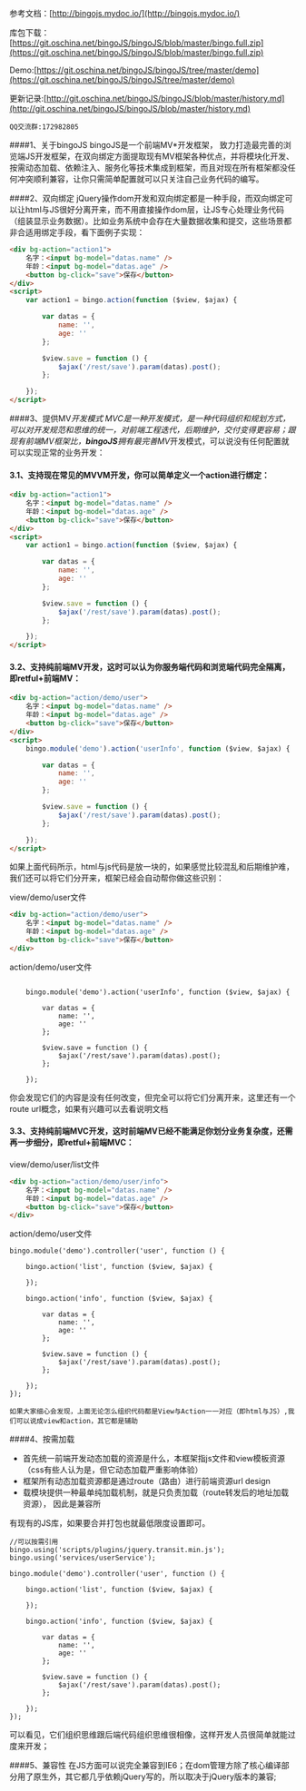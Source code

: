 参考文档：[http://bingojs.mydoc.io/](http://bingojs.mydoc.io/)

库包下载：[https://git.oschina.net/bingoJS/bingoJS/blob/master/bingo.full.zip](https://git.oschina.net/bingoJS/bingoJS/blob/master/bingo.full.zip)

Demo:[https://git.oschina.net/bingoJS/bingoJS/tree/master/demo](https://git.oschina.net/bingoJS/bingoJS/tree/master/demo)

更新记录:[http://git.oschina.net/bingoJS/bingoJS/blob/master/history.md](http://git.oschina.net/bingoJS/bingoJS/blob/master/history.md)

`QQ交流群:172982805`


####1、关于bingoJS
bingoJS是一个前端MV*开发框架， 致力打造最完善的浏览端JS开发框架，在双向绑定方面提取现有MV框架各种优点，并将模块化开发、按需动态加载、依赖注入、服务化等技术集成到框架，而且对现在所有框架都没任何冲突顺利兼容，让你只需简单配置就可以只关注自己业务代码的编写。


####2、双向绑定
jQuery操作dom开发和双向绑定都是一种手段，而双向绑定可以让html与JS很好分离开来，而不用直接操作dom层，让JS专心处理业务代码（组装显示业务数据）。比如业务系统中会存在大量数据收集和提交，这些场景都非合适用绑定手段，看下面例子实现：
```html
<div bg-action="action1">
    名字：<input bg-model="datas.name" />
    年龄：<input bg-model="datas.age" />
    <button bg-click="save">保存</button>
</div>
<script>
    var action1 = bingo.action(function ($view, $ajax) {

        var datas = {
            name: '',
            age: ''
        };

        $view.save = function () {
            $ajax('/rest/save').param(datas).post();
        };

    });
</script>
```

####3、提供MV*开发模式
MVC是一种开发模式，是一种代码组织和规划方式，可以对开发规范和思维的统一，对前端工程迭代，后期维护，交付变得更容易；跟现有前端MV框架比，**bingoJS**拥有最完善MV*开发模式，可以说没有任何配置就可以实现正常的业务开发：

#### 3.1、支持现在常见的MVVM开发，你可以简单定义一个action进行绑定：
```html
<div bg-action="action1">
    名字：<input bg-model="datas.name" />
    年龄：<input bg-model="datas.age" />
    <button bg-click="save">保存</button>
</div>
<script>
    var action1 = bingo.action(function ($view, $ajax) {

        var datas = {
            name: '',
            age: ''
        };

        $view.save = function () {
            $ajax('/rest/save').param(datas).post();
        };

    });
</script>
```
#### 3.2、支持纯前端MV开发，这时可以认为你服务端代码和浏览端代码完全隔离，即retful+前端MV：
```html
<div bg-action="action/demo/user">
    名字：<input bg-model="datas.name" />
    年龄：<input bg-model="datas.age" />
    <button bg-click="save">保存</button>
</div>
<script>
    bingo.module('demo').action('userInfo', function ($view, $ajax) {

        var datas = {
            name: '',
            age: ''
        };

        $view.save = function () {
            $ajax('/rest/save').param(datas).post();
        };

    });
</script>
```
如果上面代码所示，html与js代码是放一块的，如果感觉比较混乱和后期维护难，我们还可以将它们分开来，框架已经会自动帮你做这些识别：

view/demo/user文件

```html
<div bg-action="action/demo/user">
    名字：<input bg-model="datas.name" />
    年龄：<input bg-model="datas.age" />
    <button bg-click="save">保存</button>
</div>
```

action/demo/user文件

```script

    bingo.module('demo').action('userInfo', function ($view, $ajax) {

        var datas = {
            name: '',
            age: ''
        };

        $view.save = function () {
            $ajax('/rest/save').param(datas).post();
        };

    });

```
你会发现它们的内容是没有任何改变，但完全可以将它们分离开来，这里还有一个route url概念，如果有兴趣可以去看说明文档

#### 3.3、支持纯前端MVC开发，这时前端MV已经不能满足你划分业务复杂度，还需再一步细分，即retful+前端MVC：

view/demo/user/list文件

```html
<div bg-action="action/demo/user/info">
    名字：<input bg-model="datas.name" />
    年龄：<input bg-model="datas.age" />
    <button bg-click="save">保存</button>
</div>
```

action/demo/user文件

```script
bingo.module('demo').controller('user', function () {

    bingo.action('list', function ($view, $ajax) {

    });

    bingo.action('info', function ($view, $ajax) {

        var datas = {
            name: '',
            age: ''
        };

        $view.save = function () {
            $ajax('/rest/save').param(datas).post();
        };

    });
});

```

`如果大家细心会发现，上面无论怎么组织代码都是View与Action一一对应（即html与JS）,我们可以说成view和action，其它都是辅助`



####4、按需加载
- 首先统一前端开发动态加载的资源是什么，本框架指js文件和view模板资源（css有些人认为是，但它动态加载严重影响体验）
- 框架所有动态加载资源都是通过route（路由）进行前端资源url design
- 载模块提供一种最单纯加载机制，就是只负责加载（route转发后的地址加载资源）， 因此是兼容所

有现有的JS库，如果要合并打包也就最低限度设置即可。

```script
//可以按需引用
bingo.using('scripts/plugins/jquery.transit.min.js');
bingo.using('services/userService');

bingo.module('demo').controller('user', function () {

    bingo.action('list', function ($view, $ajax) {

    });

    bingo.action('info', function ($view, $ajax) {

        var datas = {
            name: '',
            age: ''
        };

        $view.save = function () {
            $ajax('/rest/save').param(datas).post();
        };

    });
});

```

可以看见，它们组织思维跟后端代码组织思维很相像，这样开发人员很简单就能过度来开发；

####5、兼容性
在JS方面可以说完全兼容到IE6；在dom管理方除了核心编译部分用了原生外，其它都几乎依赖jQuery写的，所以取决于jQuery版本的兼容;